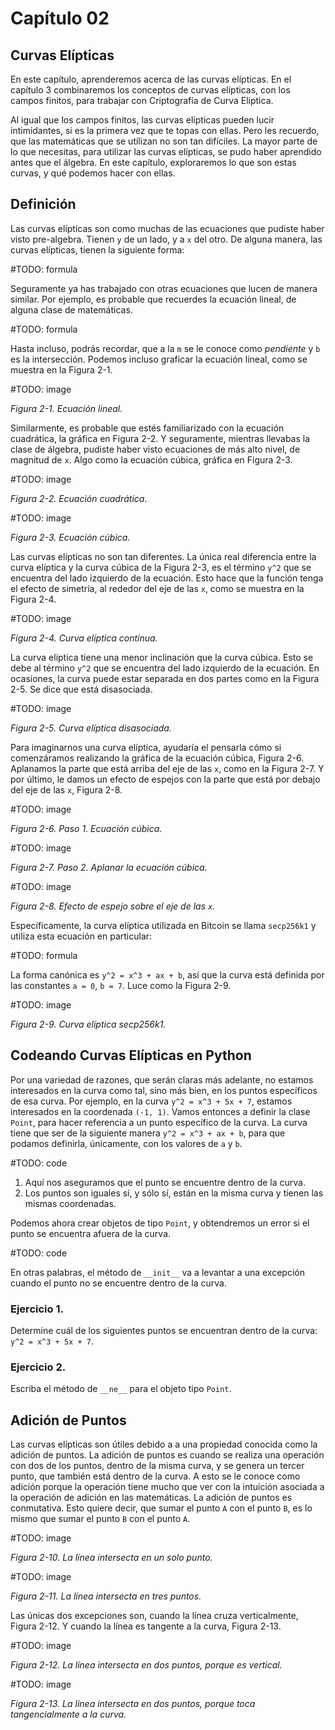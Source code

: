 # Capítulo 02
## Curvas Elípticas

En este capítulo, aprenderemos acerca de las curvas elípticas. En el capítulo 3 combinaremos los conceptos de curvas elípticas, con los campos finitos, para trabajar con Criptografía de Curva Elíptica.

Al igual que los campos finitos, las curvas elípticas pueden lucir intimidantes, si es la primera vez que te topas con ellas. Pero les recuerdo, que las matemáticas que se utilizan no son tan difíciles. La mayor parte de lo que necesitas, para utilizar las curvas elípticas, se pudo haber aprendido antes que el álgebra. En este capítulo, exploraremos lo que son estas curvas, y qué podemos hacer con ellas.

## Definición

Las curvas elípticas son como muchas de las ecuaciones que pudiste haber visto pre-algebra. Tienen `y` de un lado, y a `x` del otro. De alguna manera, las curvas elípticas, tienen la siguiente forma:

#TODO: formula

Seguramente ya has trabajado con otras ecuaciones que lucen de manera similar. Por ejemplo, es probable que recuerdes la ecuación lineal, de alguna clase de matemáticas.

#TODO: formula

Hasta incluso, podrás recordar, que a la `m` se le conoce como *pendiente* y `b` es la intersección. Podemos incluso graficar la ecuación lineal, como se muestra en la Figura 2-1.

#TODO: image

*Figura 2-1. Ecuación lineal.*

Similarmente, es probable que estés familiarizado con la ecuación cuadrática, la gráfica en Figura 2-2. Y seguramente, mientras llevabas la clase de álgebra, pudiste haber visto ecuaciones de más alto nivel, de magnitud de `x`. Algo como la ecuación cúbica, gráfica en Figura 2-3.

#TODO: image

*Figura 2-2. Ecuación cuadrática.*

#TODO: image

*Figura 2-3. Ecuación cúbica.*

Las curvas elípticas no son tan diferentes. La única real diferencia entre la curva elíptica y la curva cúbica de la Figura 2-3, es el término `y^2` que se encuentra del lado izquierdo de la ecuación. Esto hace que la función tenga el efecto de simetría, al rededor del eje de las `x`, como se muestra en la Figura 2-4.

#TODO: image

*Figura 2-4. Curva elíptica contínua.*

La curva elíptica tiene una menor inclinación que la curva cúbica. Esto se debe al término `y^2` que se encuentra del lado izquierdo de la ecuación. En ocasiones, la curva puede estar separada en dos partes como en la Figura 2-5. Se dice que está disasociada. 

#TODO: image

*Figura 2-5. Curva elíptica disasociada.*

Para imaginarnos una curva elíptica, ayudaría el pensarla cómo si comenzáramos realizando la gráfica de la ecuación cúbica, Figura 2-6. Aplanamos la parte que está arriba del eje de las `x`, como en la Figura 2-7. Y por último, le damos un efecto de espejos con la parte que está por debajo del eje de las `x`, Figura 2-8.

#TODO: image

*Figura 2-6. Paso 1. Ecuación cúbica.*

#TODO: image

*Figura 2-7. Paso 2. Aplanar la ecuación cúbica.*

#TODO: image

*Figura 2-8. Efecto de espejo sobre el eje de las `x`.*

Específicamente, la curva elíptica utilizada en Bitcoin se llama `secp256k1` y utiliza esta ecuación en particular:

#TODO: formula

La forma canónica es `y^2 = x^3 + ax + b`, así que la curva está definida por las constantes `a = 0`, `b = 7`. Luce como la Figura 2-9.

#TODO: image

*Figura 2-9. Curva elíptica secp256k1.*

## Codeando Curvas Elípticas en Python

Por una variedad de razones, que serán claras más adelante, no estamos interesados en la curva como tal, sino más bien, en los puntos específicos de esa curva. Por ejemplo, en la curva `y^2 = x^3 + 5x + 7`, estamos interesados en la coordenada `(-1, 1)`. Vamos entonces a definir la clase `Point`, para hacer referencia a un punto específico de la curva. La curva tiene que ser de la siguiente manera `y^2 = x^3 + ax + b`, para que podamos definirla, únicamente, con los valores de `a` y `b`.

#TODO: code

1. Aquí nos aseguramos que el punto se encuentre dentro de la curva.
2. Los puntos son iguales sí, y sólo sí, están en la misma curva y tienen las mismas coordenadas.

Podemos ahora crear objetos de tipo `Point`, y obtendremos un error si el punto se encuentra afuera de la curva.

#TODO: code

En otras palabras, el método de `__init__` va a levantar a una excepción cuando el punto no se encuentre dentro de la curva.

### Ejercicio 1.

Determine cuál de los siguientes puntos se encuentran dentro de la curva: `y^2 = x^3 + 5x + 7`.

### Ejercicio 2.

Escriba el método de `__ne__` para el objeto tipo `Point`.

## Adición de Puntos

Las curvas elípticas son útiles debido a a una propiedad conocida como la adición de puntos. La adición de puntos es cuando se realiza una operación con dos de los puntos, dentro de la misma curva, y se genera un tercer punto, que también está dentro de la curva. A esto se le conoce como adición porque la operación tiene mucho que ver con la intuición asociada a la operación de adición en las matemáticas. La adición de puntos es conmutativa. Esto quiere decir, que sumar el punto `A` con el punto `B`, es lo mismo que sumar el punto `B` con el punto `A`.

#TODO: image

*Figura 2-10. La línea intersecta en un solo punto.*

#TODO: image

*Figura 2-11. La línea intersecta en tres puntos.*

Las únicas dos excepciones son, cuando la línea cruza verticalmente, Figura 2-12. Y cuando la línea es tangente a la curva, Figura 2-13.

#TODO: image

*Figura 2-12. La línea intersecta en dos puntos, porque es vertical.*

#TODO: image

*Figura 2-13. La línea intersecta en dos puntos, porque toca tangencialmente a la curva.*



